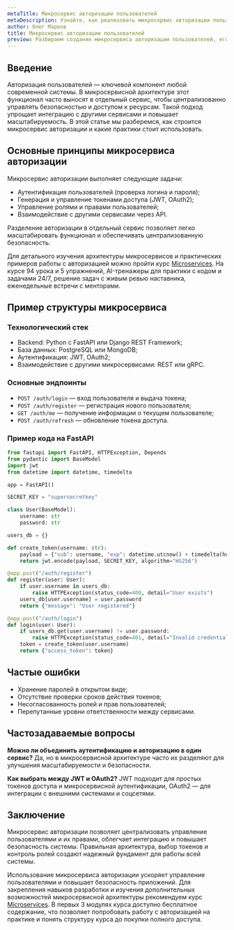 ```yaml
---
metaTitle: Микросервис авторизации пользователей
metaDescription: Узнайте, как реализовать микросервис авторизации пользователей, обеспечивать безопасность, хранение данных и взаимодействие с другими сервисами
author: Олег Марков
title: Микросервис авторизации пользователей
preview: Разбираем создание микросервиса авторизации пользователей, его принципы, архитектуру и практические примеры реализации
---
```


## Введение

Авторизация пользователей — ключевой компонент любой современной системы. В микросервисной архитектуре этот функционал часто выносят в отдельный сервис, чтобы централизованно управлять безопасностью и доступом к ресурсам. Такой подход упрощает интеграцию с другими сервисами и повышает масштабируемость. В этой статье мы разберемся, как строится микросервис авторизации и какие практики стоит использовать.

## Основные принципы микросервиса авторизации

Микросервис авторизации выполняет следующие задачи:

* Аутентификация пользователей (проверка логина и пароля);
* Генерация и управление токенами доступа (JWT, OAuth2);
* Управление ролями и правами пользователей;
* Взаимодействие с другими сервисами через API.

Разделение авторизации в отдельный сервис позволяет легко масштабировать функционал и обеспечивать централизованную безопасность.

Для детального изучения архитектуры микросервисов и практических примеров работы с авторизацией можно пройти курс [Microservices](https://purpleschool.ru/course/microservices?utm_source=knowledgebase&utm_medium=article&utm_campaign=Mikroservis_avtorizacii_polzovatelej). На курсе 94 урока и 5 упражнений, AI-тренажеры для практики с кодом и задачами 24/7, решение задач с живым ревью наставника, еженедельные встречи с менторами.

## Пример структуры микросервиса

### Технологический стек

* Backend: Python с FastAPI или Django REST Framework;
* База данных: PostgreSQL или MongoDB;
* Аутентификация: JWT, OAuth2;
* Взаимодействие с другими микросервисами: REST или gRPC.

### Основные эндпоинты

* `POST /auth/login` — вход пользователя и выдача токена;
* `POST /auth/register` — регистрация нового пользователя;
* `GET /auth/me` — получение информации о текущем пользователе;
* `POST /auth/refresh` — обновление токена доступа.

### Пример кода на FastAPI

```python
from fastapi import FastAPI, HTTPException, Depends
from pydantic import BaseModel
import jwt
from datetime import datetime, timedelta

app = FastAPI()

SECRET_KEY = "supersecretkey"

class User(BaseModel):
    username: str
    password: str

users_db = {}

def create_token(username: str):
    payload = {"sub": username, "exp": datetime.utcnow() + timedelta(hours=1)}
    return jwt.encode(payload, SECRET_KEY, algorithm="HS256")

@app.post("/auth/register")
def register(user: User):
    if user.username in users_db:
        raise HTTPException(status_code=400, detail="User exists")
    users_db[user.username] = user.password
    return {"message": "User registered"}

@app.post("/auth/login")
def login(user: User):
    if users_db.get(user.username) != user.password:
        raise HTTPException(status_code=401, detail="Invalid credentials")
    token = create_token(user.username)
    return {"access_token": token}
```

## Частые ошибки

* Хранение паролей в открытом виде;
* Отсутствие проверки сроков действия токенов;
* Несогласованность ролей и прав пользователей;
* Перепутанные уровни ответственности между сервисами.

## Частозадаваемые вопросы

**Можно ли объединить аутентификацию и авторизацию в один сервис?**
Да, но в микросервисной архитектуре часто их разделяют для улучшения масштабируемости и безопасности.

**Как выбрать между JWT и OAuth2?**
JWT подходит для простых токенов доступа и микросервисной аутентификации, OAuth2 — для интеграции с внешними системами и соцсетями.

## Заключение

Микросервис авторизации позволяет централизовать управление пользователями и их правами, облегчает интеграцию и повышает безопасность системы. Правильная архитектура, выбор токенов и контроль ролей создают надежный фундамент для работы всей системы.

Использование микросервиса авторизации ускоряет управление пользователями и повышает безопасность приложений. Для закрепления навыков разработки и изучения дополнительных возможностей микросервисной архитектуры рекомендуем курс [Microservices](https://purpleschool.ru/course/microservices?utm_source=knowledgebase&utm_medium=article&utm_campaign=Mikroservis_avtorizacii_polzovatelej).
В первых 3 модулях курса доступно бесплатное содержание, что позволяет попробовать работу с авторизацией на практике и понять структуру курса до покупки полного доступа.
